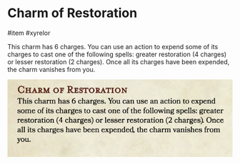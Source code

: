 # Charm of Restoration

\#item #xyrelor 

This charm has 6 charges. You can use an action to expend some of its charges to cast one of the following spells: greater restoration (4 charges) or lesser restoration (2 charges). Once all its charges have been expended, the charm vanishes from you.

![Screen Shot 2018-10-14 at 12.02.58 PM.png](..\Images\Screen%20Shot%202018-10-14%20at%2012.02.58%20PM.png)
